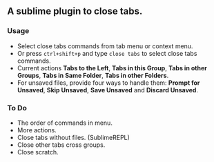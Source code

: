 ## A sublime plugin to close tabs.

### Usage

- Select close tabs commands from tab menu or context menu.
- Or press `ctrl+shift+p` and type `close tabs` to select close tabs commands.
- Current actions **Tabs to the Left**, **Tabs in this Group**,
**Tabs in other Groups**, **Tabs in Same Folder**, **Tabs in other Folders**.
- For unsaved files, provide four ways to handle them: **Prompt for Unsaved**,
**Skip Unsaved**, **Save Unsaved** and **Discard Unsaved**.

### To Do

- The order of commands in menu.
- More actions.
- Close tabs without files. (SublimeREPL)
- Close other tabs cross groups.
- Close scratch.